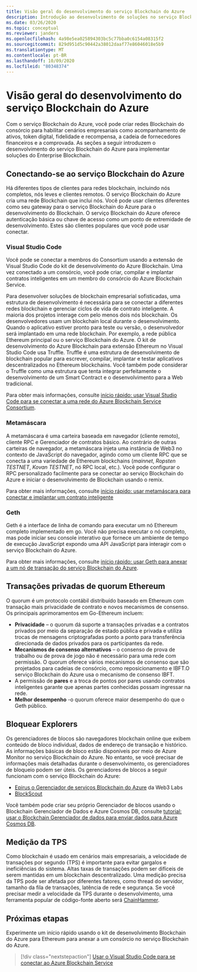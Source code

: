 ```yaml
---
title: Visão geral do desenvolvimento do serviço Blockchain do Azure
description: Introdução ao desenvolvimento de soluções no serviço Blockchain do Azure.
ms.date: 03/26/2020
ms.topic: conceptual
ms.reviewer: janders
ms.openlocfilehash: 4a98e5ea025894303bc5c77bba0c6154a08315f2
ms.sourcegitcommit: 829d951d5c90442a38012daaf77e86046018e5b9
ms.translationtype: MT
ms.contentlocale: pt-BR
ms.lasthandoff: 10/09/2020
ms.locfileid: "80348374"
---
```

# <a name="azure-blockchain-service-development-overview"></a>Visão geral do desenvolvimento do serviço Blockchain do Azure

Com o serviço Blockchain do Azure, você pode criar redes Blockchain do consórcio para habilitar cenários empresariais como acompanhamento de ativos, token digital, fidelidade e recompensa, a cadeia de fornecedores financeiros e a comprovada. As seções a seguir introduzem o desenvolvimento do serviço Blockchain do Azure para implementar soluções do Enterprise Blockchain.

## <a name="connecting-to-azure-blockchain-service"></a>Conectando-se ao serviço Blockchain do Azure

Há diferentes tipos de clientes para redes blockchain, incluindo nós completos, nós leves e clientes remotos. O serviço Blockchain do Azure cria uma rede Blockchain que inclui nós. Você pode usar clientes diferentes como seu gateway para o serviço Blockchain do Azure para o desenvolvimento do Blockchain. O serviço Blockchain do Azure oferece autenticação básica ou chave de acesso como um ponto de extremidade de desenvolvimento. Estes são clientes populares que você pode usar conectar.

### <a name="visual-studio-code"></a>Visual Studio Code

Você pode se conectar a membros do Consortium usando a extensão de Visual Studio Code do kit de desenvolvimento do Azure Blockchain. Uma vez conectado a um consórcio, você pode criar, compilar e implantar contratos inteligentes em um membro do consórcio do Azure Blockchain Service.

Para desenvolver soluções de blockchain empresarial sofisticadas, uma estrutura de desenvolvimento é necessária para se conectar a diferentes redes blockchain e gerenciar ciclos de vida de contrato inteligente. A maioria dos projetos interage com pelo menos dois nós blockchain. Os desenvolvedores usam um blockchain local durante o desenvolvimento. Quando o aplicativo estiver pronto para teste ou versão, o desenvolvedor será implantado em uma rede blockchain. Por exemplo, a rede pública Ethereum principal ou o serviço Blockchain do Azure. O kit de desenvolvimento do Azure Blockchain para extensão Ethereum no Visual Studio Code usa Truffle. Truffle é uma estrutura de desenvolvimento de blockchain popular para escrever, compilar, implantar e testar aplicativos descentralizados no Ethereum blockchains. Você também pode considerar o Truffle como uma estrutura que tenta integrar perfeitamente o desenvolvimento de um Smart Contract e o desenvolvimento para a Web tradicional.

Para obter mais informações, consulte [início rápido: usar Visual Studio Code para se conectar a uma rede do Azure Blockchain Service Consortium](connect-vscode.md).

### <a name="metamask"></a>Metamáscara

A metamáscara é uma carteira baseada em navegador (cliente remoto), cliente RPC e Gerenciador de contratos básico. Ao contrário de outras carteiras de navegador, a metamáscara injeta uma instância de Web3 no contexto de JavaScript do navegador, agindo como um cliente RPC que se conecta a uma variedade de Ethereum blockchains (*mainnet*, *Ropsten TESTNET*, *Kovan TESTNET*, nó RPC local, etc.). Você pode configurar o RPC personalizado facilmente para se conectar ao serviço Blockchain do Azure e iniciar o desenvolvimento de Blockchain usando o remix.

Para obter mais informações, consulte [início rápido: usar metamáscara para conectar e implantar um contrato inteligente](connect-metamask.md)

### <a name="geth"></a>Geth

Geth é a interface de linha de comando para executar um nó Ethereum completo implementado em go. Você não precisa executar o nó completo, mas pode iniciar seu console interativo que fornece um ambiente de tempo de execução JavaScript expondo uma API JavaScript para interagir com o serviço Blockchain do Azure.

Para obter mais informações, consulte [início rápido: usar Geth para anexar a um nó de transação do serviço Blockchain do Azure](connect-geth.md).

## <a name="ethereum-quorum-private-transactions"></a>Transações privadas de quorum Ethereum

O quorum é um protocolo contábil distribuído baseado em Ethereum com transação mais privacidade de contrato e novos mecanismos de consenso. Os principais aprimoramentos em Go-Ethereum incluem:

* **Privacidade** – o quorum dá suporte a transações privadas e a contratos privados por meio da separação de estado pública e privada e utiliza trocas de mensagens criptografadas ponto a ponto para transferência direcionada de dados privados para os participantes da rede.
* **Mecanismos de consenso alternativos** – o consenso de prova de trabalho ou de prova de jogo não é necessário para uma rede com permissão. O quorum oferece vários mecanismos de consenso que são projetados para cadeias de consórcio, como reposicionamento e IBFT.O serviço Blockchain do Azure usa o mecanismo de consenso IBFT.
* A permissão de **pares** e a troca de pontos por pares usando contratos inteligentes garante que apenas partes conhecidas possam ingressar na rede.
* **Melhor desempenho** -o quorum oferece maior desempenho do que o Geth público.

## <a name="block-explorers"></a>Bloquear Explorers

Os gerenciadores de blocos são navegadores blockchain online que exibem conteúdo de bloco individual, dados de endereço de transação e histórico. As informações básicas de bloco estão disponíveis por meio de Azure Monitor no serviço Blockchain do Azure. No entanto, se você precisar de informações mais detalhadas durante o desenvolvimento, os gerenciadores de bloqueio podem ser úteis.  Os gerenciadores de blocos a seguir funcionam com o serviço Blockchain do Azure:

* [Epirus o Gerenciador de serviços Blockchain do Azure](https://azuremarketplace.microsoft.com/marketplace/apps/blk-technologies.azure-blockchain-explorer-template?tab=Overview) da Web3 Labs
* [BlockScout](https://github.com/Azure-Samples/blockchain/blob/master/ledger/template/ethereum-on-azure/technology-samples/blockscout/README.md)

Você também pode criar seu próprio Gerenciador de blocos usando o Blockchain Gerenciador de Dados e Azure Cosmos DB, consulte [tutorial: usar o Blockchain Gerenciador de dados para enviar dados para Azure Cosmos DB](data-manager-cosmosdb.md).

## <a name="tps-measurement"></a>Medição da TPS

Como blockchain é usado em cenários mais empresariais, a velocidade de transações por segundo (TPS) é importante para evitar gargalos e ineficiências do sistema. Altas taxas de transações podem ser difíceis de serem mantidas em um blockchain descentralizado. Uma medição precisa da TPS pode ser afetada por diferentes fatores, como thread do servidor, tamanho da fila de transações, latência de rede e segurança. Se você precisar medir a velocidade da TPS durante o desenvolvimento, uma ferramenta popular de código-fonte aberto será [ChainHammer](https://github.com/drandreaskrueger/chainhammer).

## <a name="next-steps"></a>Próximas etapas

Experimente um início rápido usando o kit de desenvolvimento Blockchain do Azure para Ethereum para anexar a um consórcio no serviço Blockchain do Azure.

> [!div class="nextstepaction"]
> [Usar o Visual Studio Code para se conectar ao Azure Blockchain Service](connect-vscode.md)